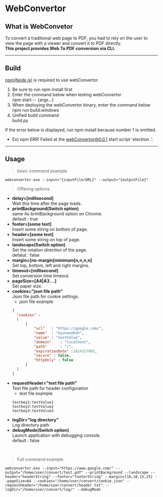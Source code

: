 # WebConvertor

## What is WebConvetor
To convert a traditional web page to PDF, you had to rely on the user to view the page with a viewer and convert it to PDF directly.  
**This project provides Web To PDF conversion via CLI.**
<hr/>

## Build
[npm(Node js)](https://nodejs.org/en/) is required to use webConvertor.  
1. Be sure to run npm install first  
2. Enter the command below when testing webConvertor  
  npm start -- {args...}
3. When deploying the webConvertor binary, enter the command below  
  npm run build:windows
4. Unified build command  
  build.py  

If the error below is displayed, run npm install because number 1 is omitted.  
- Ex) npm ERR! Failed at the webConvertor@0.0.1 start script 'electron .'.
<hr/>

## Usage
> basic command example
```shell
webconvertor.exe --input="{inputFile/URL}" --output="{outputFile}"
```

> Offering options
- **delay=[millisecond]**  
  Wait this time after the page loads.
- **printBackground(Switch option)**  
  same As brintBackground option on Chrome.  
  default : true
- **footer=[some text]**   
  Insert some string on bottom of page.
- **header=[some text]**  
  Insert some string on top of page.
- **landscape(Switch option)**  
  Set the rotation direction of the page.  
  defalut : false
- **margin=[no-margin[minimum[n,n,n,n]**  
  Set top, bottom, left and right margins.
- **timeout=[millisecond]**  
  Set conversion time timeout.
- **pageSize=[A4|A3 ...]**  
  Set paper size.
- **cookies="json file path"**  
  Json file path for cookie settings.  
  - json file example  
  ```json
  {
    "cookies" :
    [
        {
            "url"   : "https://google.com/",
            "name"  : "hyunwooKoh",
            "value" : "testValue",
            "domain"    : "localhost",
            "path"      : "/",
            "expirationDate" :1814157005,
            "secure" : false,
            "httpOnly" : false
        }
    ]
  }
  ```
- **requestHeader="text file path"**  
  Text file path for header configuration  
  - text file example  
  ```text
  testkey1:testValue1
  testkey2:testValue2
  testkey3:testValue3
  ```
- **logDir="log directory"**  
  Log directory path
- **debugMode(Switch option)**  
  Launch application with debugging console.  
  default : false
<br/>

> Full command example
```shell
webconvertor.exe --input="https://www.google.com/" --output="/home/user/convert/test.pdf" --printBackground --landscape --header="headerString" --footer="footerString" --margin=[10,10,15,15] --pageSize=A4 --cookies="/home/user/convert/cookie.json" --requestHeader="/home/user/convert/header.txt" --logDir="/home/user/convert/log/" --debugMode 
```